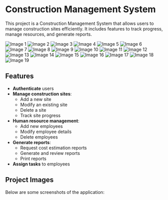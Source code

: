 # Construction Management System

This project is a Construction Management System that allows users to manage construction sites efficiently. It includes features to track progress, manage resources, and generate reports.

![Image 1](images/Image1.jpg)
![Image 2](images/Image2.jpg)
![Image 3](images/Image3.jpg)
![Image 4](images/Image4.jpg)
![Image 5](images/Image5.jpg)
![Image 6](images/Image6.jpg)
![Image 7](images/Image7.jpg)
![Image 8](images/Image8.jpg)
![Image 9](images/Image9.jpg)
![Image 10](images/Image10.jpg)
![Image 11](images/Image11.jpg)
![Image 12](images/Image12.jpg)
![Image 13](images/Image13.jpg)
![Image 14](images/Image14.jpg)
![Image 15](images/Image15.jpg)
![Image 16](images/Image16.jpg)
![Image 17](images/Image17.jpg)
![Image 18](images/Image18.jpg)
![Image 19](images/Image19.jpg)

## Features

- **Authenticate** users
- **Manage construction sites**:
  - Add a new site
  - Modify an existing site
  - Delete a site
  - Track site progress
- **Human resource management**:
  - Add new employees
  - Modify employee details
  - Delete employees
- **Generate reports**:
  - Request cost estimation reports
  - Generate and review reports
  - Print reports
- **Assign tasks** to employees

## Project Images

Below are some screenshots of the application:
